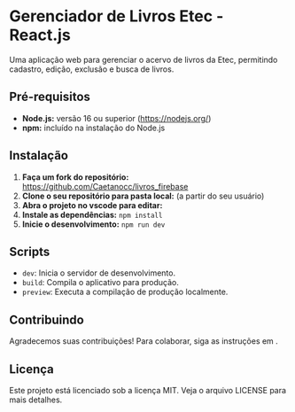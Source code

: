 # Gerenciador de Livros Etec - React.js

Uma aplicação web para gerenciar o acervo de livros da Etec, permitindo cadastro, edição, exclusão e busca de livros.

## Pré-requisitos

* **Node.js:** versão 16 ou superior (https://nodejs.org/)
* **npm:** incluído na instalação do Node.js

## Instalação

1. **Faça um fork do repositório:** https://github.com/Caetanocc/livros_firebase
2. **Clone o seu repositório para pasta local:**  (a partir do seu usuário)
3. **Abra o projeto no vscode para editar:** 
5. **Instale as dependências:** `npm install`
6. **Inicie o desenvolvimento:** `npm run dev`

## Scripts

* `dev`: Inicia o servidor de desenvolvimento.
* `build`: Compila o aplicativo para produção.
* `preview`: Executa a compilação de produção localmente.

## Contribuindo

Agradecemos suas contribuições! Para colaborar, siga as instruções em .

## Licença

Este projeto está licenciado sob a licença MIT. Veja o arquivo LICENSE para mais detalhes.
